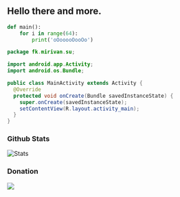 ## Hello there and more.

```python
def main():
    for i in range(64):
        print('oOooooOooOo')
```
```java
package fk.mirivan.su;

import android.app.Activity;
import android.os.Bundle;

public class MainActivity extends Activity {
  @Override
  protected void onCreate(Bundle savedInstanceState) {
    super.onCreate(savedInstanceState);
    setContentView(R.layout.activity_main);
  }
}
```

### Github Stats
![Stats](https://github-readme-stats.vercel.app/api?username=mirivan&show_icons=true&theme=dark)

### Donation
<img src="https://img.shields.io/badge/ЮMoney-4100116649195378-yellow?style=for-the-badge&logo=yandex" />
